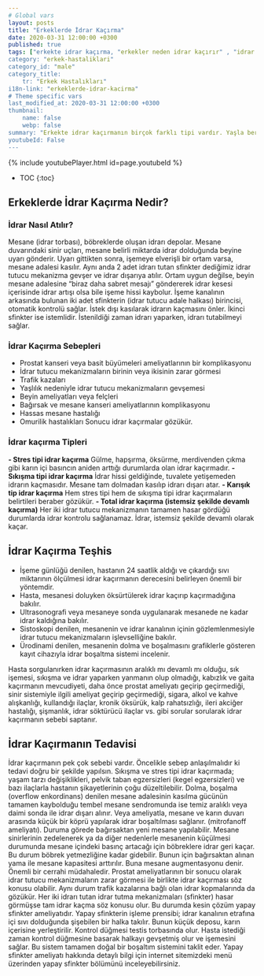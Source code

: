 ```yaml
---
# Global vars
layout: posts
title: "Erkeklerde İdrar Kaçırma"
date: 2020-03-31 12:00:00 +0300
published: true
tags: ["erkekte idrar kaçırma, "erkekler neden idrar kaçırır" , "idrar kaçırma nedeni" , "idrar kaçırma sebebi" , "idrar kaçırma" , "idrar kaçırma nedir" , "idrar kaçırma neden olur" , "idrar kaçırma tipleri" , "idrar kaçırma çözüm" , "hapşırınca idrar kaçırma" , "sıkışma tipi idrar kaçırma" , "idrar kaçırma teşhis" , "idrar kaçırma tedavi" , "idrar kaçırma ilaç" , "idrar kaçırma ameliyat" , "idrar kaçırma operasyon" , "prostat kanseri sonrası idrar kaçırma" , "yapay sfinkter" , "yapay sfinkter" ]
category: "erkek-hastaliklari"
category_id: "male"
category_title:
    tr: "Erkek Hastalıkları"
i18n-link: "erkeklerde-idrar-kacirma"
# Theme specific vars
last_modified_at: 2020-03-31 12:00:00 +0300
thumbnail:
    name: false
    webp: false
summary: "Erkekte idrar kaçırmanın birçok farklı tipi vardır. Yaşla beraber de olabildiği gibi geçirilen operasyonlara bağlı bir komplikasyon olarakta görülebilir. Erkekte idrar kaçırmanın tedavisi mümkündür."
youtubeId: False
---
```

{% include youtubePlayer.html id=page.youtubeId %}

* TOC
{:toc}

## Erkeklerde İdrar Kaçırma Nedir?

### İdrar Nasıl Atılır?

Mesane (idrar torbası), böbreklerde oluşan idrarı depolar. Mesane duvarındaki sinir uçları, mesane belirli miktarda idrar dolduğunda beyine uyarı gönderir. Uyarı gittikten sonra, işemeye elverişli bir ortam varsa, mesane adalesi kasılır. Aynı anda 2 adet idrarı tutan sfinkter dediğimiz idrar tutucu mekanizma gevşer ve idrar dışarıya atılır. Ortam uygun değilse, beyin mesane adalesine “biraz daha sabret mesajı” göndererek idrar kesesi içerisinde idrar artışı olsa bile işeme hissi kaybolur.
İşeme kanalının arkasında bulunan iki adet sfinkterin (idrar tutucu adale halkası) birincisi, otomatik kontrolü sağlar. İstek dışı kasılarak idrarın kaçmasını önler. İkinci sfinkter ise istemlidir. İstenildiği zaman idrarı yaparken, idrarı tutabilmeyi sağlar.


### İdrar Kaçırma Sebepleri

-	Prostat kanseri veya basit büyümeleri ameliyatlarının bir komplikasyonu
-	İdrar tutucu mekanizmaların birinin veya ikisinin zarar görmesi
-	Trafik kazaları
-	Yaşlılık nedeniyle idrar tutucu mekanizmaların gevşemesi
-	Beyin ameliyatları veya felçleri
-	Bağırsak ve mesane kanseri ameliyatlarının komplikasyonu
-	Hassas mesane hastalığı
-	Omurilik hastalıkları
Sonucu idrar kaçırmalar gözükür.


### İdrar kaçırma Tipleri

**- Stres tipi idrar kaçırma**
Gülme, hapşırma, öksürme, merdivenden çıkma gibi karın içi basıncın aniden arttığı durumlarda olan idrar kaçırmadır.
**- Sıkışma tipi idrar kaçırma**
İdrar hissi geldiğinde, tuvalete yetişemeden idrarın kaçmasıdır. Mesane tam dolmadan kasılıp idrarı dışarı atar.
**- Karışık tip idrar kaçırma**
Hem stres tipi hem de sıkışma tipi idrar kaçırmaların belirtileri beraber gözükür.
**-	Total idrar kaçırma (istemsiz şekilde devamlı kaçırma)**
Her iki idrar tutucu mekanizmanın tamamen hasar gördüğü durumlarda idrar kontrolu sağlanamaz. İdrar, istemsiz şekilde devamlı olarak kaçar.

## İdrar Kaçırma Teşhis

- İşeme günlüğü denilen, hastanın 24 saatlik aldığı ve çıkardığı sıvı miktarının ölçülmesi idrar kaçırmanın derecesini belirleyen önemli bir yöntemdir.
- Hasta, mesanesi doluyken öksürtülerek idrar kaçırıp kaçırmadığına bakılır.
- Ultrasonografi veya mesaneye sonda uygulanarak mesanede ne kadar idrar kaldığına bakılır.
- Sistoskopi denilen, mesanenin ve idrar kanalının içinin gözlemlenmesiyle idrar tutucu mekanizmaların işlevselliğine bakılır.
- Ürodinami denilen, mesanenin dolma ve boşalmasını grafiklerle gösteren kayıt cihazıyla idrar boşaltma sistemi incelenir.

Hasta sorgulanırken idrar kaçırmasının aralıklı mı devamlı mı olduğu, sık işemesi, sıkışma ve idrar yaparken yanmanın olup olmadığı, kabızlık ve gaita kaçırmanın mevcudiyeti, daha önce prostat ameliyatı geçirip geçirmediği, sinir sistemiyle ilgili ameliyat geçirip geçirmediği, sigara, alkol ve kahve alışkanlığı, kullandığı ilaçlar, kronik öksürük, kalp rahatsızlığı, ileri akciğer hastalığı, şişmanlık, idrar söktürücü ilaçlar vs. gibi sorular sorularak idrar kaçırmanın sebebi saptanır.

## İdrar Kaçırmanın Tedavisi

İdrar kaçırmanın pek çok sebebi vardır. Öncelikle sebep anlaşılmalıdır ki tedavi doğru bir şekilde yapılsın.
Sıkışma ve stres tipi idrar kaçırmada; yaşam tarzı değişiklikleri, pelvik taban egzersizleri (kegel egzersizleri) ve bazı ilaçlarla hastanın şikayetlerinin çoğu düzeltilebilir.
Dolma, boşalma (overflow enkordinans) denilen mesane adalesinin kasılma gücünün tamamen kaybolduğu tembel mesane sendromunda ise temiz aralıklı veya daimi sonda ile idrar dışarı alınır. Veya ameliyatla, mesane ve karın duvarı arasında küçük bir köprü yapılarak idrar boşaltılması sağlanır. (mitrofanoff ameliyatı). Duruma görede bağırsaktan yeni mesane yapılabilir.
Mesane sinirlerinin zedelenerek ya da diğer nedenlerle mesanenin küçülmesi durumunda mesane içindeki basınç artacağı için böbreklere idrar geri kaçar. Bu durum böbrek yetmezliğine kadar gidebilir. Bunun için bağırsaktan alınan yama ile mesane kapasitesi arttırılır. Buna mesane augmentasyonu denir. Önemli bir cerrahi müdahaledir.
Prostat ameliyatlarının bir sonucu olarak idrar tutucu mekanizmaların zarar görmesi ile birlikte idrar kaçırması söz konusu olabilir. Aynı durum trafik kazalarına bağlı olan idrar kopmalarında da gözükür. Her iki idrarı tutan idrar tutma mekanizmaları (sfinkter) hasar görmüşse tam idrar kaçma söz konusu olur. Bu durumda kesin çözüm yapay sfinkter ameliyatıdır. Yapay sfinkterin işleme prensibi; idrar kanalının etrafına içi sıvı dolduğunda şişebilen bir halka takılır. Bunun küçük deposu, karın içerisine yerleştirilir. Kontrol düğmesi testis torbasında olur. Hasta istediği zaman kontrol düğmesine basarak halkayı gevşetmiş olur ve işemesini sağlar. Bu sistem tamamen doğal bir boşaltım sistemini taklit eder. Yapay sfinkter ameliyatı hakkında detaylı bilgi için internet sitemizdeki menü üzerinden yapay sfinkter bölümünü inceleyebilirsiniz.
